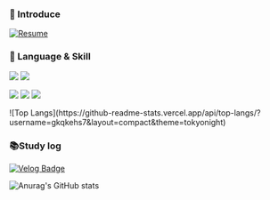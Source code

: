 ### 👋 Introduce
[![Resume](https://img.shields.io/badge/notion-000000?style=for-the-badge&logo=notion&logoColor=white)](https://absorbing-archduke-229.notion.site/57fe2544a7b740c69181e5d4ec18744e?pvs=4)



### 💪 Language & Skill
<p align="left">
<img src="https://img.shields.io/badge/JavaScript-F7DF1E?style=for-the-badge&logo=JavaScript&logoColor=white">
<img src="https://img.shields.io/badge/TypeScript-3178C6?style=for-the-badge&logo=TypeScript&logoColor=white">
</p>
  
<p align="left">
<img src="https://img.shields.io/badge/Nodejs-339933?style=for-the-badge&logo=Nodejs&logoColor=white">
<img src="https://img.shields.io/badge/Nestjs-E0234E?style=for-the-badge&logo=Nestjs&logoColor=white">
<img src="https://img.shields.io/badge/React-61DAFB?style=for-the-badge&logo=React&logoColor=white">
</p>
![Top Langs](https://github-readme-stats.vercel.app/api/top-langs/?username=gkqkehs7&layout=compact&theme=tokyonight)

### 📚Study log
[![Velog Badge](https://img.shields.io/badge/velog-20C997?style=for-the-badge&logo=velog&logoColor=white)](https://velog.io/@gkqkehs7)
<br/>

![Anurag's GitHub stats](https://github-readme-stats.vercel.app/api?username=gkqkehs7&show_icons=true&theme=radical)
